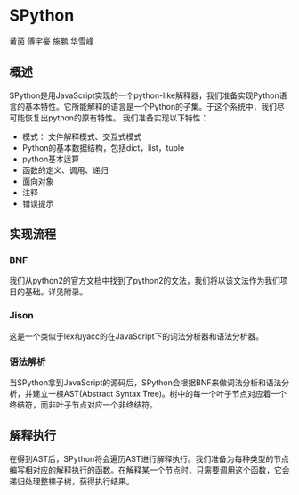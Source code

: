 # SPython
黄茵 傅宇豪 施鹏 华雪峰

## 概述

SPython是用JavaScript实现的一个python-like解释器，我们准备实现Python语言的基本特性。它所能解释的语言是一个Python的子集。于这个系统中，我们尽可能恢复出python的原有特性。
我们准备实现以下特性：
- 模式： 文件解释模式、交互式模式
- Python的基本数据结构，包括dict，list，tuple
- python基本运算
- 函数的定义、调用、递归
- 面向对象
- 注释
- 错误提示

## 实现流程


### BNF
我们从python2的官方文档中找到了python2的文法，我们将以该文法作为我们项目的基础。详见附录。

### Jison
这是一个类似于lex和yacc的在JavaScript下的词法分析器和语法分析器。

### 语法解析
当SPython拿到JavaScript的源码后，SPython会根据BNF来做词法分析和语法分析，并建立一棵AST(Abstract Syntax Tree)。树中的每一个叶子节点对应着一个终结符，而非叶子节点对应一个非终结符。

## 解释执行
在得到AST后，SPython将会遍历AST进行解释执行。我们准备为每种类型的节点编写相对应的解释执行的函数。在解释某一个节点时，只需要调用这个函数，它会递归处理整棵子树，获得执行结果。

